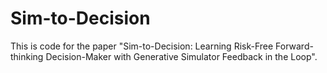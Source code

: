 # Sim-to-Decision

This is code for the paper "Sim-to-Decision: Learning Risk-Free Forward-thinking Decision-Maker with Generative Simulator Feedback in the Loop".
